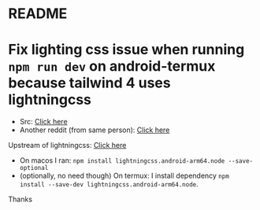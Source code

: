 # README

# Fix lighting css issue when running `npm run dev` on android-termux because tailwind 4 uses lightningcss

- Src: [Click here](https://github.com/tailwindlabs/tailwindcss/discussions/15999)
- Another reddit (from same person): [Click here](https://www.reddit.com/r/termux/comments/1gmf5a0/node_module_lightningcss1280/)

Upstream of lightningcss: [Click here](https://github.com/parcel-bundler/lightningcss/releases)

- On macos I ran: `npm install lightningcss.android-arm64.node --save-optional`
- (optionally, no need though) On termux: I install dependency `npm install --save-dev lightningcss.android-arm64.node`.

Thanks
